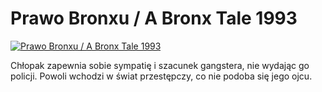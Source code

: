 Prawo Bronxu / A Bronx Tale 1993 
=============
[![Prawo Bronxu / A Bronx Tale 1993 ](http://vidos.pl/images/player.gif)](http://vidos.pl/prawo-bronxu-a-bronx-tale-1993)

 Chłopak zapewnia sobie sympatię i szacunek gangstera, nie wydając go policji. Powoli wchodzi w świat przestępczy, co nie podoba się jego ojcu.
